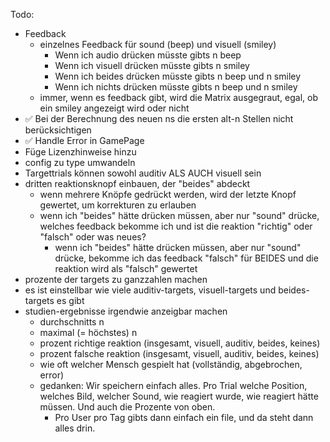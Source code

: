 Todo:
- Feedback
    - einzelnes Feedback für sound (beep) und visuell (smiley)
      - Wenn ich audio drücken müsste gibts n beep
      - Wenn ich visuell drücken müsste gibts n smiley
      - Wenn ich beides drücken müsste gibts n beep und n smiley
      - Wenn ich nichts drücken müsste gibts n beep und n smiley
    - immer, wenn es feedback gibt, wird die Matrix ausgegraut, egal, ob ein smiley angezeigt wird oder nicht
- ✅ Bei der Berechnung des neuen ns die ersten alt-n Stellen nicht berücksichtigen
- ✅ Handle Error in GamePage
- Füge Lizenzhinweise hinzu
- config zu type umwandeln
- Targettrials können sowohl auditiv ALS AUCH visuell sein
- dritten reaktionsknopf einbauen, der "beides" abdeckt
  - wenn mehrere Knöpfe gedrückt werden, wird der letzte Knopf gewertet, um korrekturen zu erlauben
  - wenn ich "beides" hätte drücken müssen, aber nur "sound" drücke, welches feedback bekomme ich und ist die reaktion "richtig" oder "falsch" oder was neues?
    - wenn ich "beides" hätte drücken müssen, aber nur "sound" drücke, bekomme ich das feedback "falsch" für BEIDES und die reaktion wird als "falsch" gewertet
- prozente der targets zu ganzzahlen machen
- es ist einstellbar wie viele auditiv-targets, visuell-targets und beides-targets es gibt
- studien-ergebnisse irgendwie anzeigbar machen
  - durchschnitts n
  - maximal (= höchstes) n
  - prozent richtige reaktion (insgesamt, visuell, auditiv, beides, keines)
  - prozent falsche reaktion (insgesamt, visuell, auditiv, beides, keines)
  - wie oft welcher Mensch gespielt hat (vollständig, abgebrochen, error)
  - gedanken: Wir speichern einfach alles. Pro Trial welche Position, welches Bild, welcher Sound, wie reagiert wurde, wie reagiert hätte müssen. Und auch die Prozente von oben.
    - Pro User pro Tag gibts dann einfach ein file, und da steht dann alles drin.

